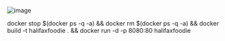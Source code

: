 
![image](https://github.com/tarashagarwal/halifax-foodie-serverless/assets/10708684/81659d20-b329-4362-a03d-5873954ea322)

docker stop $(docker ps -q -a) && docker rm $(docker ps -q -a) && docker build -t halifaxfoodie . && docker run -d -p 8080:80 halifaxfoodie
